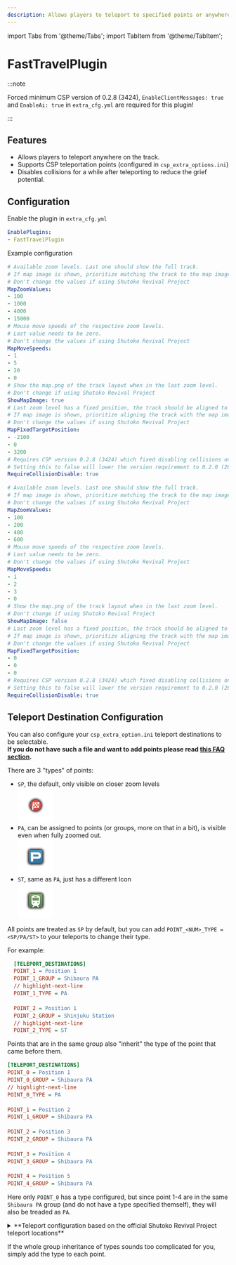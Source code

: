 ```yaml
---
description: Allows players to teleport to specified points or anywhere on the track.
---
```


import Tabs from '@theme/Tabs';
import TabItem from '@theme/TabItem';

# FastTravelPlugin

:::note

Forced minimum CSP version of 0.2.8 (3424), `EnableClientMessages: true` and `EnableAi: true` in `extra_cfg.yml` are required for this plugin!  

:::

## Features
* Allows players to teleport anywhere on the track.
* Supports CSP teleportation points (configured in `csp_extra_options.ini`)
* Disables collisions for a while after teleporting to reduce the grief potential.

## Configuration
Enable the plugin in `extra_cfg.yml`
```yaml title="extra_cfg.yml"
EnablePlugins:
- FastTravelPlugin
```

Example configuration  
<Tabs groupId="fasttravelplugin">
<TabItem value="default" label="Default Configuration" default>

```yaml title="plugin_fast_travel_cfg.yml"
# Available zoom levels. Last one should show the full track.
# If map image is shown, prioritize matching the track to the map image.
# Don't change the values if using Shutoko Revival Project
MapZoomValues:
- 100
- 1000
- 4000
- 15000
# Mouse move speeds of the respective zoom levels.
# Last value needs to be zero.
# Don't change the values if using Shutoko Revival Project
MapMoveSpeeds:
- 1
- 5
- 20
- 0
# Show the map.png of the track layout when in the last zoom level.
# Don't change if using Shutoko Revival Project
ShowMapImage: true
# Last zoom level has a fixed position, the track should be aligned to the center of the screen.
# If map image is shown, prioritize aligning the track with the map image.
# Don't change the values if using Shutoko Revival Project
MapFixedTargetPosition:
- -2100
- 0
- 3200
# Requires CSP version 0.2.8 (3424) which fixed disabling collisions online. 
# Setting this to false will lower the version requirement to 0.2.0 (2651) but clients on versions below 0.2.3-preview211 will not have disabled collisions
RequireCollisionDisable: true
```

</TabItem>
<TabItem value="imola" label="Imola Example">

```yaml title="plugin_fast_travel_cfg.yml"
# Available zoom levels. Last one should show the full track.
# If map image is shown, prioritize matching the track to the map image.
# Don't change the values if using Shutoko Revival Project
MapZoomValues:
- 100
- 200
- 400
- 600
# Mouse move speeds of the respective zoom levels.
# Last value needs to be zero.
# Don't change the values if using Shutoko Revival Project
MapMoveSpeeds:
- 1
- 2
- 3
- 0
# Show the map.png of the track layout when in the last zoom level.
# Don't change if using Shutoko Revival Project
ShowMapImage: false
# Last zoom level has a fixed position, the track should be aligned to the center of the screen.
# If map image is shown, prioritize aligning the track with the map image.
# Don't change the values if using Shutoko Revival Project
MapFixedTargetPosition:
- 0
- 0
- 0
# Requires CSP version 0.2.8 (3424) which fixed disabling collisions online. 
# Setting this to false will lower the version requirement to 0.2.0 (2651) but clients on versions below 0.2.3-preview211 will not have disabled collisions
RequireCollisionDisable: true
```

</TabItem>
</Tabs>

## Teleport Destination Configuration  
You can also configure your `csp_extra_option.ini` teleport destinations to be selectable.  
**If you do not have such a file and want to add points please read [this FAQ section](../faq.md#csp-extra-options).**

There are 3 "types" of points:
  - `SP`, the default, only visible on closer zoom levels  
     ![](../assets/smeeZH9.png)
  - `PA`, can be assigned to points (or groups, more on that in a bit), is visible even when fully zoomed out.  
    ![](../assets/sLQl81Y.png)   
  - `ST`, same as `PA`, just has a different Icon  
    ![](../assets/rBCC9xs.png)  

All points are treated as `SP` by default, but you can add `POINT_<NUM>_TYPE = <SP/PA/ST>` to your teleports to change their type.  
    
For example:
```ini title="csp_extra_options.ini"
  [TELEPORT_DESTINATIONS]
  POINT_1 = Position 1
  POINT_1_GROUP = Shibaura PA
  // highlight-next-line
  POINT_1_TYPE = PA

  POINT_2 = Position 1
  POINT_2_GROUP = Shinjuku Station
  // highlight-next-line
  POINT_2_TYPE = ST
```

Points that are in the same group also "inherit" the type of the point that came before them.

```ini title="csp_extra_options.ini"
[TELEPORT_DESTINATIONS]
POINT_0 = Position 1
POINT_0_GROUP = Shibaura PA
// highlight-next-line
POINT_0_TYPE = PA

POINT_1 = Position 2
POINT_1_GROUP = Shibaura PA

POINT_2 = Position 3
POINT_2_GROUP = Shibaura PA

POINT_3 = Position 4
POINT_3_GROUP = Shibaura PA

POINT_4 = Position 5
POINT_4_GROUP = Shibaura PA
```

Here only `POINT_0` has a type configured, but since point 1-4 are in the same `Shibaura PA` group (and do not have a type specified themself), they will also be treaded as `PA`.

<details>
<summary>**Teleport configuration based on the official Shutoko Revival Project teleport locations**</summary>

```ini title="csp_extra_options.ini"
[TELEPORT_DESTINATIONS]
POINT_0 = Position 1
POINT_0_POS = 1098.8,25.3,-4642.1
POINT_0_HEADING = 246
POINT_0_GROUP = Shibaura PA
POINT_0_TYPE = PA

POINT_1 = Position 2
POINT_1_POS = 1098.8,25.3,-4649.8
POINT_1_HEADING = 245
POINT_1_GROUP = Shibaura PA

POINT_2 = Position 3
POINT_2_POS = 1098.9,25.3,-4657.4
POINT_2_HEADING = 246
POINT_2_GROUP = Shibaura PA

POINT_3 = Position 4
POINT_3_POS = 1099.4,25.3,-4664.9
POINT_3_HEADING = 246
POINT_3_GROUP = Shibaura PA

POINT_4 = Position 5
POINT_4_POS = 1099.2,25.3,-4672.4
POINT_4_HEADING = 245
POINT_4_GROUP = Shibaura PA

POINT_5 = Position 1
POINT_5_POS = 5862.1,23.3,-4649
POINT_5_HEADING = 267
POINT_5_GROUP = Tatsumi PA
POINT_5_TYPE = PA

POINT_6 = Position 2
POINT_6_POS = 5850.9,22.9,-4644.6
POINT_6_HEADING = 268
POINT_6_GROUP = Tatsumi PA

POINT_7 = Position 3
POINT_7_POS = 5839.7,22.5,-4640
POINT_7_HEADING = 268
POINT_7_GROUP = Tatsumi PA

POINT_8 = Position 1
POINT_8_POS = -308.6,15.5,6143.8
POINT_8_HEADING = 68
POINT_8_GROUP = Daishi PA
POINT_8_TYPE = PA

POINT_9 = Position 2
POINT_9_POS = -308.5,15.5,6150.7
POINT_9_HEADING = 68
POINT_9_GROUP = Daishi PA

POINT_10 = Position 3
POINT_10_POS = -308.1,15.4,6157.9
POINT_10_HEADING = 66
POINT_10_GROUP = Daishi PA

POINT_11 = Position 1
POINT_11_POS = -230.1,12.3,1360
POINT_11_HEADING = 104
POINT_11_GROUP = Heiwajima PA North
POINT_11_TYPE = PA

POINT_12 = Position 2
POINT_12_POS = -234.9,12.3,1354.1
POINT_12_HEADING = 106
POINT_12_GROUP = Heiwajima PA North

POINT_13 = Position 3
POINT_13_POS = -239.8,12.3,1348.1
POINT_13_HEADING = 105
POINT_13_GROUP = Heiwajima PA North

POINT_14 = Position 1
POINT_14_POS = 964.9,6.7,-126.1
POINT_14_HEADING = 156
POINT_14_GROUP = Oi PA
POINT_14_TYPE = PA

POINT_15 = Position 2
POINT_15_POS = 964.9,6.8,-138
POINT_15_HEADING = 156
POINT_15_GROUP = Oi PA

POINT_16 = Position 3
POINT_16_POS = 964.8,6.8,-151.2
POINT_16_HEADING = 156
POINT_16_GROUP = Oi PA

POINT_17 = Position 1
POINT_17_POS = -10854.3,12,13422.8
POINT_17_HEADING = 287
POINT_17_GROUP = Mirai - Kinko JCT

POINT_18 = Position 2
POINT_18_POS = -10846.2,12,13415.8
POINT_18_HEADING = 283
POINT_18_GROUP = Mirai - Kinko JCT

POINT_19 = Position 1
POINT_19_POS = -83.8,7.1,10983.1
POINT_19_HEADING = 273
POINT_19_GROUP = Bayshore North - Kawasaki Port

POINT_20 = Position 2
POINT_20_POS = -103,7.7,10993.2
POINT_20_HEADING = 274
POINT_20_GROUP = Bayshore North - Kawasaki Port

POINT_21 = Position 1
POINT_21_POS = 2512.1,12.2,-9223.3
POINT_21_HEADING = 231
POINT_21_GROUP = C1 Outer - Edobashi JCT

POINT_22 = Position 2
POINT_22_POS = 2503.3,12,-9225.6
POINT_22_HEADING = 232
POINT_22_GROUP = C1 Outer - Edobashi JCT

POINT_23 = Position 1
POINT_23_POS = -4251.7,32.9,-10032.5
POINT_23_HEADING = 208
POINT_23_GROUP = Shinjuku Station
POINT_23_TYPE = ST

POINT_24 = Position 2
POINT_24_POS = -4244.1,32.9,-10016.8
POINT_24_HEADING = 159
POINT_24_GROUP = Shinjuku Station

POINT_25 = Position 3
POINT_25_POS = -4242.9,33,-9995.6
POINT_25_HEADING = 160
POINT_25_GROUP = Shinjuku Station

POINT_26 = Position 1
POINT_26_POS = -6147.9,29.6,13722.3
POINT_26_HEADING = 346
POINT_26_GROUP = Yokohama - Daikoku

POINT_27 = Position 2
POINT_27_POS = -6151.9,29.7,13702.2
POINT_27_HEADING = 347
POINT_27_GROUP = Yokohama - Daikoku

POINT_28 = Position 1
POINT_28_POS = -135.8,6.6,1475.1
POINT_28_HEADING = 128
POINT_28_GROUP = Heiwajima PA - South
POINTS_28_TYPE = PA

POINT_29 = Position 2
POINT_29_POS = -141.2,6.6,1463.3
POINT_29_HEADING = 132
POINT_29_GROUP = Heiwajima PA - South

POINT_30 = Position 3
POINT_30_POS = -146.6,6.5,1451.8
POINT_30_HEADING = 130
POINT_30_GROUP = Heiwajima PA - South

POINT_31 = Position 2
POINT_31_POS = 2179.8,-1.7,-7541.2
POINT_31_HEADING = 291
POINT_31_GROUP = C1 Inner - Ginza

POINT_32 = Position 1
POINT_32_POS = 4104.2,-7.8,8489
POINT_32_HEADING = 304
POINT_32_GROUP = Bayshore North - Tamagawa River Tunnel

POINT_33 = Position 2
POINT_33_POS = 4121,-8.3,8463.5
POINT_33_HEADING = 303
POINT_33_GROUP = Bayshore North - Tamagawa River Tunnel

POINT_34 = Position 1
POINT_34_POS = 3278.4,0.8,4292.5
POINT_34_HEADING = 197
POINT_34_GROUP = Bayshore South - Haneda Airport

POINT_35 = Position 2
POINT_35_POS = 3265.1,0.7,4278.1
POINT_35_HEADING = 199
POINT_35_GROUP = Bayshore South - Haneda Airport

POINT_36 = Position 1
POINT_36_POS = -7478.1,13,16477.6
POINT_36_HEADING = 22
POINT_36_GROUP = Kariba - Sakuragicho

POINT_37 = Position 1
POINT_37_POS = 767.5,16.5,-9914.9
POINT_37_HEADING = 87
POINT_37_GROUP = C1 Inner - Kitanomaru

POINT_38 = Position 2
POINT_38_POS = 782.8,16.5,-9921.3
POINT_38_HEADING = 89
POINT_38_GROUP = C1 Inner - Kitanomaru

POINT_39 = Position 1
POINT_39_POS = 4522.3,14,-8210.6
POINT_39_HEADING = 350
POINT_39_GROUP = Belt Inner - Fukuzumi

POINT_40 = Position 2
POINT_40_POS = 4524.7,14.3,-8199.7
POINT_40_HEADING = 349
POINT_40_GROUP = Belt Inner - Fukuzumi

POINT_41 = Position 1
POINT_41_POS = -2533.6,11,8864.5
POINT_41_HEADING = 86
POINT_41_GROUP = Yokohane - Kawasaki

POINT_42 = Position 1
POINT_42_POS = 1371.3,9.8,-6547.1
POINT_42_HEADING = 117
POINT_42_GROUP = C1 Outer - Bayshore Access

POINT_43 = Position 2
POINT_43_POS = 1363.8,9.7,-6537.6
POINT_43_HEADING = 118
POINT_43_GROUP = C1 Outer - Bayshore Access

POINT_44 = Position 1
POINT_44_POS = 318,13,-5719.1
POINT_44_HEADING = 63
POINT_44_GROUP = C1 Outer - Shibakoen

POINT_45 = Position 2
POINT_45_POS = 305.9,12.8,-5720.3
POINT_45_HEADING = 61
POINT_45_GROUP = C1 Outer - Shibakoen

POINT_46 = Position 1
POINT_46_POS = -2171.6,36.8,-6448
POINT_46_HEADING = 72
POINT_46_GROUP = Shibuya - Takigicho

POINT_47 = Position 2
POINT_47_POS = -2159.5,36.8,-6449.3
POINT_47_HEADING = 73
POINT_47_GROUP = Shibuya - Takigicho

POINT_48 = Position 1
POINT_48_POS = -4581.4,34.7,-6013.5
POINT_48_HEADING = 80
POINT_48_GROUP = Shibuya Access

POINT_49 = Position 2
POINT_49_POS = -4754.6,34.7,-5830
POINT_49_HEADING = 12
POINT_49_GROUP = Shibuya Access

POINT_50 = Position 1
POINT_50_POS = -4305.1,36.8,-8883.1
POINT_50_HEADING = 176
POINT_50_GROUP = Yoyogi PA
POINT_50_TYPE = PA

POINT_51 = Position 2
POINT_51_POS = -4313.3,36.7,-8883.1
POINT_51_HEADING = 174
POINT_51_GROUP = Yoyogi PA

POINT_52 = Position 3
POINT_52_POS = -4324.5,36.7,-8882.3
POINT_52_HEADING = 174
POINT_52_GROUP = Yoyogi PA

POINT_53 = Position 1
POINT_53_POS = 100.3,12.2,-5830.6
POINT_53_HEADING = 191
POINT_53_GROUP = C1 Inner - Shibakoen

POINT_54 = Position 2
POINT_54_POS = 92.5,12.2,-5841.1
POINT_54_HEADING = 193
POINT_54_GROUP = C1 Inner - Shibakoen

POINT_55 = Position 1
POINT_55_POS = 550.8,12.4,-3796.7
POINT_55_HEADING = 133
POINT_55_GROUP = Yokohane South - Shinagawa

POINT_56 = Position 1
POINT_56_POS = -7075.9,32.9,16318.3
POINT_56_HEADING = 351
POINT_56_GROUP = Bayshore North - Honmoku JCT

POINT_57 = Position 2
POINT_57_POS = -7079,33.2,16306.4
POINT_57_HEADING = 351
POINT_57_GROUP = Bayshore North - Honmoku JCT

POINT_58 = Service Station 1
POINT_58_POS = 1672.2,12.6,-7998.5
POINT_58_HEADING = 96
POINT_58_GROUP = Yaesu

POINT_59 = Service Station 2
POINT_59_POS = 1699,12.4,-8024.1
POINT_59_HEADING = 120
POINT_59_GROUP = Yaesu

POINT_60 = Service Station 3
POINT_60_POS = 1606.8,12.7,-7968.5
POINT_60_HEADING = -96
POINT_60_GROUP = Yaesu

POINT_61 = Service Station 4
POINT_61_POS = 1595.9,12.7,-7964.8
POINT_61_HEADING = -96
POINT_61_GROUP = Yaesu
```

</details>

If the whole group inheritance of types sounds too complicated for you, simply add the type to each point.